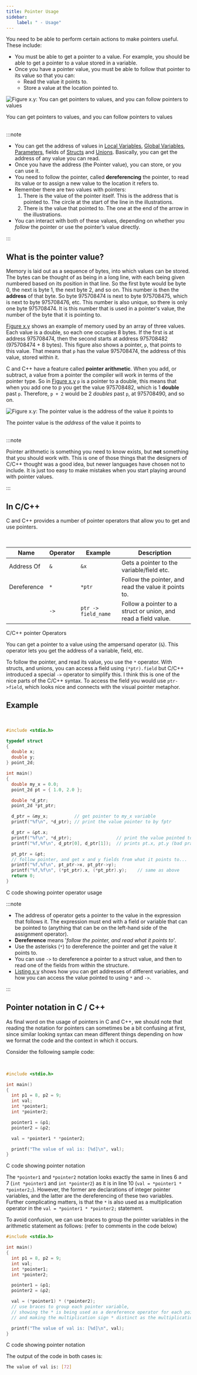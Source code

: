 ```yaml
---
title: Pointer Usage
sidebar:
    label: " - Usage"
---
```


You need to be able to perform certain actions to make pointers useful. These include:

- You must be able to get a pointer to a value. For example, you should be able to get a pointer to a value stored in a variable.
- Once you have a pointer value, you must be able to follow that pointer to its value so that you can:
  - Read the value it points to.
  - Store a value at the location pointed to.

<a id="FigurePointerUsage"></a>

![Figure x.y: You can get pointers to values, and you can follow pointers to values](./images/pointers-usage.png "You can get pointers to values, and you can follow pointers to values")
<div class="caption">You can get pointers to values, and you can follow pointers to values</div><br/>

:::note

- You can get the address of values in [Local Variables](/book/part-2-organised-code/2-organising-code/2-trailside/03-local-variable), [Global Variables](/book/part-2-organised-code/2-organising-code/2-trailside/06-global-variables), [Parameters](/book/part-2-organised-code/2-organising-code/2-trailside/04-parameter), fields of [Structs](/book/part-2-organised-code/3-structuring-data/1-concepts/03-01-struct) and [Unions](/book/part-2-organised-code/3-structuring-data/1-concepts/03-05-union). Basically, you can get the address of any value you can read.
- Once you have the address (the Pointer value), you can store, or you can use it.
- You need to follow the pointer, called **dereferencing** the pointer, to read its value or to assign a new value to the location it refers to.
- Remember there are two values with pointers:
  1. There is the value of the pointer itself. This is the address that is pointed to. The circle at the start of the line in the illustrations.
  2. There is the value that pointed to. The one at the end of the arrow in the illustrations.
- You can interact with both of these values, depending on whether you *follow* the pointer or use the pointer’s value directly.

:::

## What is the pointer value?

Memory is laid out as a sequence of bytes, into which values can be stored. The bytes can be thought of as being in a long line, with each being given numbered based on its position in that line. So the first byte would be byte 0, the next is byte 1, the next byte 2, and so on. This number is then the **address** of that byte. So byte 975708474 is next to byte 975708475, which is next to byte 975708476, etc. This number is also unique, so there is only one byte 975708474. It is this number that is used in a pointer's value, the number of the byte that it is pointing to.

[Figure x.y](#FigurePointerValue) shows an example of memory used by an array of three values. Each value is a double, so each one occupies 8 bytes. If the first is at address 975708474, then the second starts at address 975708482 (975708474 + 8 bytes). This figure also shows a pointer, `p`, that points to this value. That means that `p` has the value 975708474, the address of this value, stored within it.

C and C++ have a feature called **pointer arithmetic**. When you add, or subtract, a value from a pointer the compiler will work in terms of the pointer type. So in [Figure x.y](#FigurePointerValue) `p` is a pointer to a double, this means that when you add one to p you get the value 975708482, which is 1 **double** past `p`. Therefore, `p + 2` would be 2 *doubles* past `p`, at 975708490, and so on.

<a id="FigurePointerValue"></a>

![Figure x.y: The pointer value is the address of the value it points to](./images/pointer-as-an-address-value.png "The pointer value is the address of the value it points to")
<div class="caption">The pointer value is the <em>address</em> of the value it points to</div><br/>

:::note

Pointer arithmetic is something you need to know exists, but **not** something that you should work with. This is one of those things that the designers of C/C++ thought was a good idea, but newer languages have chosen not to include. It is just too easy to make mistakes when you start playing around with pointer values.

:::

## In C/C++

C and C++ provides a number of pointer operators that allow you to get and use pointers.

<br/>
<a id="TableCpointerOperators"></a>

  | Name | Operator | Example        | Description |
  ------ | -------- | -------------- | ----------- |
  | Address Of  | `&` | `&x` | Gets a pointer to the variable/field etc. |
  | Dereference | `*` | `*ptr` | Follow the pointer, and read the value it points to.|
  |             | `->` | `ptr -> field_name` | Follow a pointer to a struct or union, and read a field value. |

<div class="caption">C/C++ pointer Operators</div>

You can get a pointer to a value using the ampersand operator (`&`). This operator lets you get the address of a variable, field, etc.

To follow the pointer, and read its value, you use the `*` operator. With structs, and unions, you can access a field using `(*ptr).field` but C/C++ introduced a special `->` operator to simplify this. I think this is one of the nice parts of the C/C++ syntax. To access the field you would use `ptr->field`, which looks nice and connects with the visual pointer metaphor.

## Example

<br/>
<a id="ListingCcodePointerOperatorUsage"></a>

```c
#include <stdio.h>

typedef struct 
{
  double x;
  double y;
} point_2d;

int main()
{
  double my_x = 0.0;
  point_2d pt = { 1.0, 2.0 };

  double *d_ptr;
  point_2d *pt_ptr;

  d_ptr = &my_x;          // get pointer to my_x variable
  printf("%f\n", *d_ptr); // print the value pointer to by fptr

  d_ptr = &pt.x;
  printf("%f\n", *d_ptr);                 // print the value pointed to by fptr
  printf("%f,%f\n", d_ptr[0], d_ptr[1]);  // prints pt.x, pt.y (bad practice)

  pt_ptr = &pt;
  // follow pointer, and get x and y fields from what it points to...
  printf("%f,%f\n", pt_ptr->x, pt_ptr->y);
  printf("%f,%f\n", (*pt_ptr).x, (*pt_ptr).y);    // same as above
  return 0;
}

```

<div class="caption">C code showing pointer operator usage</div>

:::note

- The address of operator gets a pointer to the value in the expression that follows it. The expression must end with a field or variable that can be pointed to (anything that can be on the left-hand side of the assignment operator).
- **Dereference** means '*follow the pointer, and read what it points to*'.
- Use the asterisks (`*`) to dereference the pointer and get the value it points to.
- You can use `->` to dereference a pointer to a struct value, and then to read one of the fields from within the structure.
- [Listing x.y](#ListingCcodePointerOperatorUsage) shows how you can get addresses of different variables, and how you can access the value pointed to using `*` and `->`.

:::

## Pointer notation in C / C++

As final word on the usage of pointers in C and C++, we should note that reading the notation for pointers can sometimes be a bit confusing at first, since similar looking syntax can mean different things depending on how we format the code and the context in which it occurs.

Consider the following sample code:

<br/>
<a id="ListingPointerNotation"></a>

```c
#include <stdio.h>

int main()
{
  int p1 = 8, p2 = 9;
  int val;
  int *pointer1;
  int *pointer2;

  pointer1 = &p1;
  pointer2 = &p2;

  val = *pointer1 * *pointer2;

  printf("The value of val is: [%d]\n", val);
}
```

<div class="caption">C code showing pointer notation</div>

The ``*pointer1`` and ``*pointer2`` notation looks exactly the same in lines 6 and 7 (``int *pointer1`` and ``int *pointer2``) as it is in line 10 (``val = *pointer1 * *pointer2;``). However, the former are declarations of integer pointer variables, and the latter are the dereferencing of these two variables. Further complicating matters, is that the ``*`` is also used as a multiplication operator in the ``val = *pointer1 * *pointer2;`` statement.

To avoid confusion, we can use braces to group the pointer variables in the arithmetic statement as follows: (refer to comments in the code below)

```c
#include <stdio.h>

int main()
{
  int p1 = 8, p2 = 9;
  int val;
  int *pointer1;
  int *pointer2;

  pointer1 = &p1;
  pointer2 = &p2;

  val = (*pointer1) * (*pointer2); 
  // use braces to group each pointer variable,
  // showing the * is being used as a dereference operator for each pointer, 
  // and making the multiplication sign * distinct as the multiplication operator

  printf("The value of val is: [%d]\n", val);
}
```

<div class="caption">C code showing pointer notation</div>

The output of the code in both cases is:

```bash
The value of val is: [72]
```
